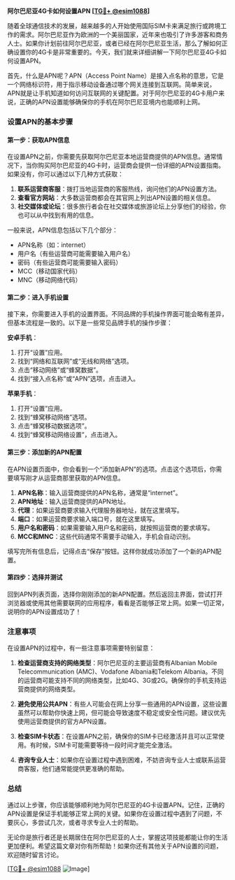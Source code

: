 **阿尔巴尼亚4G卡如何设置APN [[TG💪+ @esim1088](https://t.me/s/esim1088)]**

随着全球通信技术的发展，越来越多的人开始使用国际SIM卡来满足旅行或跨境工作的需求。阿尔巴尼亚作为欧洲的一个美丽国家，近年来也吸引了许多游客和商务人士。如果你计划前往阿尔巴尼亚，或者已经在阿尔巴尼亚生活，那么了解如何正确设置你的4G卡是非常重要的。今天，我们就来详细讲解一下阿尔巴尼亚4G卡如何设置APN。

首先，什么是APN呢？APN（Access Point Name）是接入点名称的意思，它是一个网络标识符，用于指示移动设备通过哪个网关连接到互联网。简单来说，APN就是让手机知道如何访问互联网的关键配置。对于阿尔巴尼亚的4G卡用户来说，正确的APN设置能够确保你的手机在阿尔巴尼亚境内也能顺利上网。

### 设置APN的基本步骤

#### 第一步：获取APN信息
在设置APN之前，你需要先获取阿尔巴尼亚本地运营商提供的APN信息。通常情况下，当你购买阿尔巴尼亚的4G卡时，运营商会提供一份详细的APN设置指南。如果没有，你可以通过以下几种方式获取：

1. **联系运营商客服**：拨打当地运营商的客服热线，询问他们的APN设置方法。
2. **查看官方网站**：大多数运营商都会在其官网上列出APN设置的相关信息。
3. **社交媒体或论坛**：很多旅行者会在社交媒体或旅游论坛上分享他们的经验，你也可以从中找到有用的信息。

一般来说，APN信息包括以下几个部分：
- APN名称（如：internet）
- 用户名（有些运营商可能需要输入用户名）
- 密码（有些运营商可能需要输入密码）
- MCC（移动国家代码）
- MNC（移动网络代码）

#### 第二步：进入手机设置
接下来，你需要进入手机的设置界面。不同品牌的手机操作界面可能会略有差异，但基本流程是一致的。以下是一些常见品牌手机的操作步骤：

**安卓手机**：
1. 打开“设置”应用。
2. 找到“网络和互联网”或“无线和网络”选项。
3. 点击“移动网络”或“蜂窝数据”。
4. 找到“接入点名称”或“APN”选项，点击进入。

**苹果手机**：
1. 打开“设置”应用。
2. 找到“蜂窝移动网络”选项。
3. 点击“蜂窝移动数据选项”。
4. 找到“蜂窝移动网络设置”，点击进入。

#### 第三步：添加新的APN配置
在APN设置页面中，你会看到一个“添加新APN”的选项。点击这个选项后，你需要填写刚才从运营商那里获取的APN信息。

1. **APN名称**：输入运营商提供的APN名称，通常是“internet”。
2. **APN地址**：输入运营商提供的APN地址。
3. **代理**：如果运营商要求输入代理服务器地址，就在这里填写。
4. **端口**：如果运营商要求输入端口号，就在这里填写。
5. **用户名和密码**：如果需要输入用户名和密码，就按照运营商的要求填写。
6. **MCC和MNC**：这些代码通常不需要手动输入，手机会自动识别。

填写完所有信息后，记得点击“保存”按钮。这样你就成功添加了一个新的APN配置。

#### 第四步：选择并测试
回到APN列表页面，选择你刚刚添加的新APN配置。然后返回主界面，尝试打开浏览器或使用其他需要联网的应用程序，看看是否能够正常上网。如果一切正常，说明你的APN设置成功了！

### 注意事项

在设置APN的过程中，有一些注意事项需要特别留意：

1. **检查运营商支持的网络类型**：阿尔巴尼亚的主要运营商有Albanian Mobile Telecommunication (AMC)、Vodafone Albania和Telekom Albania。不同的运营商可能支持不同的网络类型，比如4G、3G或2G。确保你的手机支持运营商提供的网络类型。

2. **避免使用公共APN**：有些人可能会在网上分享一些通用的APN设置，这些设置虽然可以帮助你快速上网，但可能会导致速度不稳定或安全性问题。建议优先使用运营商提供的官方APN设置。

3. **检查SIM卡状态**：在设置APN之前，确保你的SIM卡已经激活并且可以正常使用。有时候，SIM卡可能需要等待一段时间才能完全激活。

4. **咨询专业人士**：如果你在设置过程中遇到困难，不妨咨询专业人士或联系运营商客服，他们通常能提供更准确的帮助。

### 总结

通过以上步骤，你应该能够顺利地为阿尔巴尼亚的4G卡设置APN。记住，正确的APN设置是保证手机能够正常上网的关键。如果你在设置过程中遇到了问题，不要灰心，多尝试几次，或者寻求专业人士的帮助。

无论你是旅行者还是长期居住在阿尔巴尼亚的人士，掌握这项技能都能让你的生活更加便利。希望这篇文章对你有所帮助！如果你还有其他关于APN设置的问题，欢迎随时留言讨论。

[[TG💪+ @esim1088](https://t.me/s/esim1088) ![Image](https://i.postimg.cc/4NQfJmqS/Snipaste-2025-05-13-00-14-12.png)]